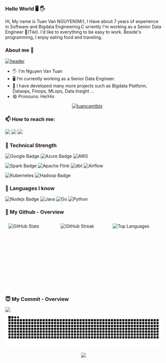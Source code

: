 ### Hello World 🖥️ 🖐️
Hi, My name is Tuan Van NGUYEN(Mr), I Have about 7 years of experience in Software and Bigdata Engineering.C urrently I'm working as a Senior Data Engineer 🚀(Tiki). I'd like to everything to be easy to work. Beside's programming, I enjoy eating food and traveling.

### About me 🐬
[![header](https://capsule-render.vercel.app/api?type=waving&color=gradient&height=350&section=header&text=Tuan%20Nguyen&fontSize=80&animation=twinkling&fontAlignY=43&desc=A%20Data%20Engineer%20/%20A%20Technology%20Lover&descAlignY=57&descAlign=63)]()
- 🖐️ I'm Nguyen Van Tuan
- 🖥️ I’m currently working as a Senior Data Engineer.
- 🌱 I have developed many more projects such as Bigdata Platform, Dataops, Finops, MLops, Data Insight  ... 
- 😄 Pronouns: He/His
[<p align="center"> <a href=""><img src="https://github-profile-trophy.vercel.app/?username=tuancamtbtx&no-frame=true&column=8&theme=darkhub&title=MultiLanguage,Repositories,Stars,Followers,Commits,Experience,Issues,PullRequest" alt="tuancamtbtx" /></a> </p>]()

### 📫 How to reach me:
<div>
  <a href="https://t.me/Tuancamtbtx" target="_blank"><img src="https://img.shields.io/badge/-Telegram-%23086DD7?style=for-the-badge&logo=telegram&logoColor=white" target="_blank"></a>
  <a href = "mailto:nguyenvantuan140397@gmail.com"><img src="https://img.shields.io/badge/-Gmail-%23333?style=for-the-badge&logo=gmail&logoColor=white" target="_blank"></a>
  <a href="https://www.linkedin.com/in/tuanbacam" target="_blank"><img src="https://img.shields.io/badge/-LinkedIn-%230077B5?style=for-the-badge&logo=linkedin&logoColor=white" target="_blank"></a>
</div>

### 👹 Technical Strength



![Google Badge](https://img.shields.io/badge/GoogleCloud-4285F4?style=for-the-badge&labelColor=black&logo=Google%20Cloud&logoColor=white)
![Azure Badge](https://img.shields.io/badge/Microsoft%20Azure-0089D6?style=for-the-badge&labelColor=black&logo=microsoft-azure&logoColor=white)
![AWS](https://img.shields.io/badge/AWS-%23FF9900.svg?style=for-the-badge&logo=amazon-aws&logoColor=white)

![Spark Badge](https://img.shields.io/badge/-Apache%20Spark-E25A1C?style=for-the-badge&labelColor=black&logo=Apache%20Spark&logoColor=white)
![Apache Flink](https://img.shields.io/badge/-Apache%20Flink-D22128?style=for-the-badge&logo=Apache%20Flink&labelColor=black&logoColor=white)
![dbt](https://img.shields.io/badge/dbt-F29639?style=for-the-badge&logo=dbt&logoColor=white)
![Airflow](https://img.shields.io/badge/Airflow-017CEE?style=for-the-badge&logo=apache-airflow&logoColor=white)

![Kubernetes](https://img.shields.io/badge/Kubernetes-326CE5?style=for-the-badge&logo=kubernetes&logoColor=white)
![Hadoop Badge](https://img.shields.io/badge/Apache%20Hadoop-blue?style=for-the-badge&labelColor=black&logo=Apache%20Hadoop&logoColor=yellow)

### 🥰 Languages I know
![Nodejs Badge](https://img.shields.io/badge/-Nodejs-3C873A?style=for-the-badge&labelColor=black&logo=node.js&logoColor=3C873A)
![Java](https://img.shields.io/badge/java-%23ED8B00.svg?style=for-the-badge&logo=openjdk&logoColor=white)
![Go](https://img.shields.io/badge/go-%2300ADD8.svg?style=for-the-badge&logo=go&logoColor=white)
![Python](https://img.shields.io/badge/python-3670A0?style=for-the-badge&logo=python&logoColor=ffdd54)
### 🤠 My Github - Overview
<div style="display: flex; justify-content: center;">
    <img src="https://github-readme-stats.vercel.app/api?username=tuancamtbtx&theme=vue-dark&show_icons=true&hide_border=true&count_private=true" alt="GitHub Stats" style="width:300px; height:200px; margin:10px;">
    <img src="https://github-readme-streak-stats.herokuapp.com/?user=tuancamtbtx&theme=vue-dark&hide_border=true" alt="GitHub Streak" style="width:300px; height:200px; margin:10px;">
    <img src="https://github-readme-stats.vercel.app/api/top-langs/?username=tuancamtbtx&theme=vue-dark&show_icons=true&hide_border=true&layout=compact" alt="Top Languages" style="width:300px; height:200px; margin:10px;">
</div>

### 😇 My Commit - Overview
<img src="https://i.imgur.com/x1KbuCq.gif" width="500">

<picture>
  <source media="(prefers-color-scheme: dark)" srcset="https://raw.githubusercontent.com/tuancamtbtx/tuancamtbtx/output/github-contribution-grid-snake-dark.svg">
  <source media="(prefers-color-scheme: light)" srcset="https://raw.githubusercontent.com/tuancamtbtx/tuancamtbtx/output/github-contribution-grid-snake-dark.svg">
  <img alt="github contribution grid snake animation" src="https://raw.githubusercontent.com/tuancamtbtx/tuancamtbtx/output/github-contribution-grid-snake-dark.svg">
</picture>
<p align="center">
<img src="https://komarev.com/ghpvc/?username=tuancamtbtx&color=0E9C47&style=for-the-badge">

<!--📈ACTIVITYGRAPH / 🌐WEBSITE: https://github.com/tuancamtbtx/github-readme-activity-graph -->
<p align="center">
